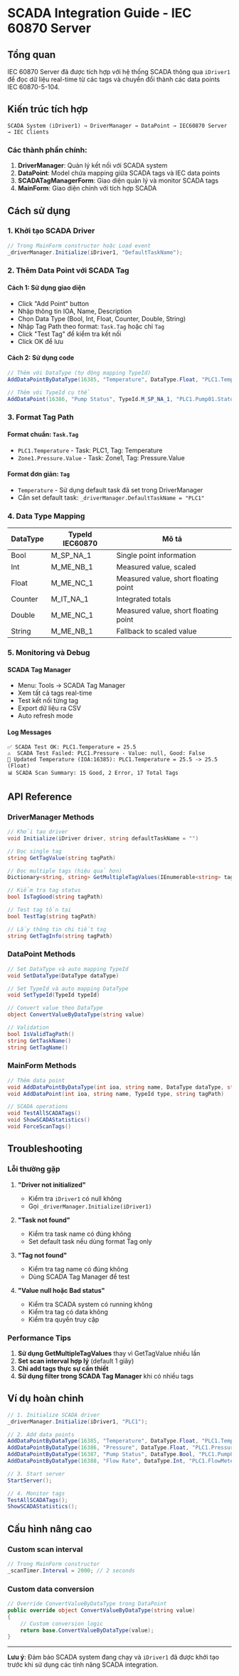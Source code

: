 # SCADA Integration Guide - IEC 60870 Server

## Tổng quan

IEC 60870 Server đã được tích hợp với hệ thống SCADA thông qua `iDriver1` để đọc dữ liệu real-time từ các tags và chuyển đổi thành các data points IEC 60870-5-104.

## Kiến trúc tích hợp

```
SCADA System (iDriver1) → DriverManager → DataPoint → IEC60870 Server → IEC Clients
```

### Các thành phần chính:

1. **DriverManager**: Quản lý kết nối với SCADA system
2. **DataPoint**: Model chứa mapping giữa SCADA tags và IEC data points  
3. **SCADATagManagerForm**: Giao diện quản lý và monitor SCADA tags
4. **MainForm**: Giao diện chính với tích hợp SCADA

## Cách sử dụng

### 1. Khởi tạo SCADA Driver

```csharp
// Trong MainForm constructor hoặc Load event
_driverManager.Initialize(iDriver1, "DefaultTaskName");
```

### 2. Thêm Data Point với SCADA Tag

#### Cách 1: Sử dụng giao diện
- Click "Add Point" button
- Nhập thông tin IOA, Name, Description
- Chọn Data Type (Bool, Int, Float, Counter, Double, String)
- Nhập Tag Path theo format: `Task.Tag` hoặc chỉ `Tag`
- Click "Test Tag" để kiểm tra kết nối
- Click OK để lưu

#### Cách 2: Sử dụng code
```csharp
// Thêm với DataType (tự động mapping TypeId)
AddDataPointByDataType(16385, "Temperature", DataType.Float, "PLC1.Temperature");

// Thêm với TypeId cụ thể
AddDataPoint(16386, "Pump Status", TypeId.M_SP_NA_1, "PLC1.Pump01.Status");
```

### 3. Format Tag Path

#### Format chuẩn: `Task.Tag`
- `PLC1.Temperature` - Task: PLC1, Tag: Temperature
- `Zone1.Pressure.Value` - Task: Zone1, Tag: Pressure.Value

#### Format đơn giản: `Tag`
- `Temperature` - Sử dụng default task đã set trong DriverManager
- Cần set default task: `_driverManager.DefaultTaskName = "PLC1"`

### 4. Data Type Mapping

| DataType | TypeId IEC60870 | Mô tả |
|----------|-----------------|-------|
| Bool | M_SP_NA_1 | Single point information |
| Int | M_ME_NB_1 | Measured value, scaled |
| Float | M_ME_NC_1 | Measured value, short floating point |
| Counter | M_IT_NA_1 | Integrated totals |
| Double | M_ME_NC_1 | Measured value, short floating point |
| String | M_ME_NB_1 | Fallback to scaled value |

### 5. Monitoring và Debug

#### SCADA Tag Manager
- Menu: Tools → SCADA Tag Manager
- Xem tất cả tags real-time
- Test kết nối từng tag
- Export dữ liệu ra CSV
- Auto refresh mode

#### Log Messages
```
✅ SCADA Test OK: PLC1.Temperature = 25.5
⚠️  SCADA Test Failed: PLC1.Pressure - Value: null, Good: False
🔄 Updated Temperature (IOA:16385): PLC1.Temperature = 25.5 -> 25.5 (Float)
📊 SCADA Scan Summary: 15 Good, 2 Error, 17 Total Tags
```

## API Reference

### DriverManager Methods

```csharp
// Khởi tạo driver
void Initialize(iDriver driver, string defaultTaskName = "")

// Đọc single tag
string GetTagValue(string tagPath)

// Đọc multiple tags (hiệu quả hơn)
Dictionary<string, string> GetMultipleTagValues(IEnumerable<string> tagPaths)

// Kiểm tra tag status
bool IsTagGood(string tagPath)

// Test tag tồn tại
bool TestTag(string tagPath)

// Lấy thông tin chi tiết tag
string GetTagInfo(string tagPath)
```

### DataPoint Methods

```csharp
// Set DataType và auto mapping TypeId
void SetDataType(DataType dataType)

// Set TypeId và auto mapping DataType  
void SetTypeId(TypeId typeId)

// Convert value theo DataType
object ConvertValueByDataType(string value)

// Validation
bool IsValidTagPath()
string GetTaskName()
string GetTagName()
```

### MainForm Methods

```csharp
// Thêm data point
void AddDataPointByDataType(int ioa, string name, DataType dataType, string tagPath)
void AddDataPoint(int ioa, string name, TypeId type, string tagPath)

// SCADA operations
void TestAllSCADATags()
void ShowSCADAStatistics()
void ForceScanTags()
```

## Troubleshooting

### Lỗi thường gặp

1. **"Driver not initialized"**
   - Kiểm tra `iDriver1` có null không
   - Gọi `_driverManager.Initialize(iDriver1)`

2. **"Task not found"**
   - Kiểm tra task name có đúng không
   - Set default task nếu dùng format Tag only

3. **"Tag not found"**
   - Kiểm tra tag name có đúng không
   - Dùng SCADA Tag Manager để test

4. **"Value null hoặc Bad status"**
   - Kiểm tra SCADA system có running không
   - Kiểm tra tag có data không
   - Kiểm tra quyền truy cập

### Performance Tips

1. **Sử dụng GetMultipleTagValues** thay vì GetTagValue nhiều lần
2. **Set scan interval hợp lý** (default 1 giây)
3. **Chỉ add tags thực sự cần thiết**
4. **Sử dụng filter trong SCADA Tag Manager** khi có nhiều tags

## Ví dụ hoàn chỉnh

```csharp
// 1. Initialize SCADA driver
_driverManager.Initialize(iDriver1, "PLC1");

// 2. Add data points
AddDataPointByDataType(16385, "Temperature", DataType.Float, "PLC1.Temperature");
AddDataPointByDataType(16386, "Pressure", DataType.Float, "PLC1.Pressure");
AddDataPointByDataType(16387, "Pump Status", DataType.Bool, "PLC1.Pump01.Status");
AddDataPointByDataType(16388, "Flow Rate", DataType.Int, "PLC1.FlowMeter.Rate");

// 3. Start server
StartServer();

// 4. Monitor tags
TestAllSCADATags();
ShowSCADAStatistics();
```

## Cấu hình nâng cao

### Custom scan interval
```csharp
// Trong MainForm constructor
_scanTimer.Interval = 2000; // 2 seconds
```

### Custom data conversion
```csharp
// Override ConvertValueByDataType trong DataPoint
public override object ConvertValueByDataType(string value)
{
    // Custom conversion logic
    return base.ConvertValueByDataType(value);
}
```

---

**Lưu ý**: Đảm bảo SCADA system đang chạy và `iDriver1` đã được khởi tạo trước khi sử dụng các tính năng SCADA integration.
